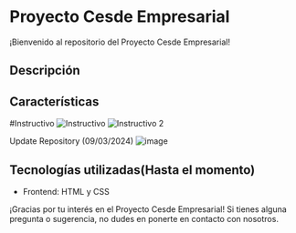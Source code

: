 
# Proyecto Cesde Empresarial

¡Bienvenido al repositorio del Proyecto Cesde Empresarial!

## Descripción
## Características

#Instructivo
![Instructivo](https://github.com/JDiegx/CesdeEmpresarialProyect/assets/147659518/a6d20acc-e80c-4e90-8d31-89a8cb4beb2c)
![Instructivo 2](https://github.com/JDiegx/CesdeEmpresarialProyect/assets/147659518/505b7bdf-2596-4d87-b682-1c262fc6bd04)

Update Repository (09/03/2024)
![image](https://github.com/JDiegx/CesdeEmpresarialProyect/assets/147659518/e704bbab-dbd7-44dc-910c-2fa68e42f326)

## Tecnologías utilizadas(Hasta el momento)
- Frontend: HTML y CSS



¡Gracias por tu interés en el Proyecto Cesde Empresarial! Si tienes alguna pregunta o sugerencia, no dudes en ponerte en contacto con nosotros.
